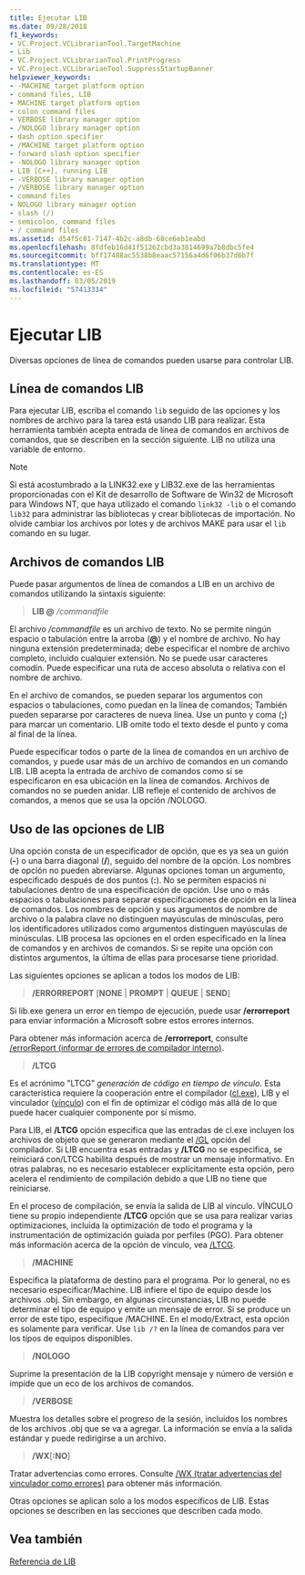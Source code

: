 ```yaml
---
title: Ejecutar LIB
ms.date: 09/28/2018
f1_keywords:
- VC.Project.VCLibrarianTool.TargetMachine
- Lib
- VC.Project.VCLibrarianTool.PrintProgress
- VC.Project.VCLibrarianTool.SuppressStartupBanner
helpviewer_keywords:
- -MACHINE target platform option
- command files, LIB
- MACHINE target platform option
- colon command files
- VERBOSE library manager option
- /NOLOGO library manager option
- dash option specifier
- /MACHINE target platform option
- forward slash option specifier
- -NOLOGO library manager option
- LIB [C++], running LIB
- -VERBOSE library manager option
- /VERBOSE library manager option
- command files
- NOLOGO library manager option
- slash (/)
- semicolon, command files
- / command files
ms.assetid: d54f5c81-7147-4b2c-a8db-68ce6eb1eabd
ms.openlocfilehash: 8fdfeb16d41f51262cbd3a3814699a7b8dbc5fe4
ms.sourcegitcommit: bff17488ac5538b8eaac57156a4d6f06b37d6b7f
ms.translationtype: MT
ms.contentlocale: es-ES
ms.lasthandoff: 03/05/2019
ms.locfileid: "57413334"
---
```

# <a name="running-lib"></a>Ejecutar LIB

Diversas opciones de línea de comandos pueden usarse para controlar LIB.

## <a name="lib-command-line"></a>Línea de comandos LIB

Para ejecutar LIB, escriba el comando `lib` seguido de las opciones y los nombres de archivo para la tarea está usando LIB para realizar. Esta herramienta también acepta entrada de línea de comandos en archivos de comandos, que se describen en la sección siguiente. LIB no utiliza una variable de entorno.

> [!NOTE]
> Si está acostumbrado a la LINK32.exe y LIB32.exe de las herramientas proporcionadas con el Kit de desarrollo de Software de Win32 de Microsoft para Windows NT, que haya utilizado el comando `link32 -lib` o el comando `lib32` para administrar las bibliotecas y crear bibliotecas de importación. No olvide cambiar los archivos por lotes y de archivos MAKE para usar el `lib` comando en su lugar.

## <a name="lib-command-files"></a>Archivos de comandos LIB

Puede pasar argumentos de línea de comandos a LIB en un archivo de comandos utilizando la sintaxis siguiente:

> **LIB \@**  <em>/commandfile</em>

El archivo */commandfile* es un archivo de texto. No se permite ningún espacio o tabulación entre la arroba (**\@**) y el nombre de archivo. No hay ninguna extensión predeterminada; debe especificar el nombre de archivo completo, incluido cualquier extensión. No se puede usar caracteres comodín. Puede especificar una ruta de acceso absoluta o relativa con el nombre de archivo.

En el archivo de comandos, se pueden separar los argumentos con espacios o tabulaciones, como puedan en la línea de comandos; También pueden separarse por caracteres de nueva línea. Use un punto y coma (**;**) para marcar un comentario. LIB omite todo el texto desde el punto y coma al final de la línea.

Puede especificar todos o parte de la línea de comandos en un archivo de comandos, y puede usar más de un archivo de comandos en un comando LIB. LIB acepta la entrada de archivo de comandos como si se especificaron en esa ubicación en la línea de comandos. Archivos de comandos no se pueden anidar. LIB refleje el contenido de archivos de comandos, a menos que se usa la opción /NOLOGO.

## <a name="using-lib-options"></a>Uso de las opciones de LIB

Una opción consta de un especificador de opción, que es ya sea un guión (**-**) o una barra diagonal (**/**), seguido del nombre de la opción. Los nombres de opción no pueden abreviarse. Algunas opciones toman un argumento, especificado después de dos puntos (**:**). No se permiten espacios ni tabulaciones dentro de una especificación de opción. Use uno o más espacios o tabulaciones para separar especificaciones de opción en la línea de comandos. Los nombres de opción y sus argumentos de nombre de archivo o la palabra clave no distinguen mayúsculas de minúsculas, pero los identificadores utilizados como argumentos distinguen mayúsculas de minúsculas. LIB procesa las opciones en el orden especificado en la línea de comandos y en archivos de comandos. Si se repite una opción con distintos argumentos, la última de ellas para procesarse tiene prioridad.

Las siguientes opciones se aplican a todos los modos de LIB:

> **/ERRORREPORT** [**NONE** &#124; **PROMPT** &#124; **QUEUE** &#124; **SEND**]

Si lib.exe genera un error en tiempo de ejecución, puede usar **/errorreport** para enviar información a Microsoft sobre estos errores internos.

Para obtener más información acerca de **/errorreport**, consulte [/errorReport (informar de errores de compilador interno)](../../build/reference/errorreport-report-internal-compiler-errors.md).

> **/LTCG**

Es el acrónimo "LTCG" *generación de código en tiempo de vínculo*. Esta característica requiere la cooperación entre el compilador ([cl.exe](compiler-options.md)), LIB y el vinculador ([vínculo](linker-options.md)) con el fin de optimizar el código más allá de lo que puede hacer cualquier componente por sí mismo.

Para LIB, el **/LTCG** opción especifica que las entradas de cl.exe incluyen los archivos de objeto que se generaron mediante el [/GL](gl-whole-program-optimization.md) opción del compilador. Si LIB encuentra esas entradas y **/LTCG** no se especifica, se reiniciará con/LTCG habilita después de mostrar un mensaje informativo. En otras palabras, no es necesario establecer explícitamente esta opción, pero acelera el rendimiento de compilación debido a que LIB no tiene que reiniciarse.

En el proceso de compilación, se envía la salida de LIB al vínculo. VÍNCULO tiene su propio independiente **/LTCG** opción que se usa para realizar varias optimizaciones, incluida la optimización de todo el programa y la instrumentación de optimización guiada por perfiles (PGO). Para obtener más información acerca de la opción de vínculo, vea [/LTCG](ltcg-link-time-code-generation.md).

> **/MACHINE**

Especifica la plataforma de destino para el programa. Por lo general, no es necesario especificar/Machine. LIB infiere el tipo de equipo desde los archivos .obj. Sin embargo, en algunas circunstancias, LIB no puede determinar el tipo de equipo y emite un mensaje de error. Si se produce un error de este tipo, especifique /MACHINE. En el modo/Extract, esta opción es solamente para verificar. Use `lib /?` en la línea de comandos para ver los tipos de equipos disponibles.

> **/NOLOGO**

Suprime la presentación de la LIB copyright mensaje y número de versión e impide que un eco de los archivos de comandos.

> **/VERBOSE**

Muestra los detalles sobre el progreso de la sesión, incluidos los nombres de los archivos .obj que se va a agregar. La información se envía a la salida estándar y puede redirigirse a un archivo.

> **/WX**[**:NO**]

Tratar advertencias como errores. Consulte [/WX (tratar advertencias del vinculador como errores)](../../build/reference/wx-treat-linker-warnings-as-errors.md) para obtener más información.

Otras opciones se aplican solo a los modos específicos de LIB. Estas opciones se describen en las secciones que describen cada modo.

## <a name="see-also"></a>Vea también

[Referencia de LIB](../../build/reference/lib-reference.md)
